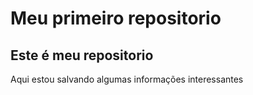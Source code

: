 # Meu primeiro repositorio

## Este é meu repositorio

Aqui estou salvando algumas informações interessantes
